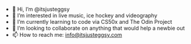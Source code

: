 - 👋 Hi, I’m @itsjusteggsy
- 👀 I’m interested in live music, ice hockey and videography
- 🌱 I’m currently learning to code via CS50x and The Odin Project
- 💞️ I’m looking to collaborate on anything that would help a newbie out
- 📫 How to reach me: info@itsjusteggsy.com

<!---
begastrom/begastrom is a ✨ special ✨ repository because its `README.md` (this file) appears on your GitHub profile.
You can click the Preview link to take a look at your changes.
--->
